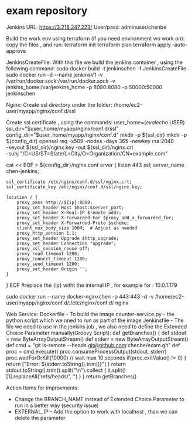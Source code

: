 # exam repository
Jenkins URL: https://3.218.247.223/
User/pass: adminuser/chenbe



Build the work env using terraform (if you need environment wo work on):
copy the files , and run:
terraform init
terraform plan
terraform apply -auto-approve


JenkinsCreateFile:
With this file we build the jenkins container , using the following command:
sudo docker build -t jenkinschen -f JenkinsCreateFile .
sudo docker run -d --name jenkinsV1 -v /var/run/docker.sock:/var/run/docker.sock -v jenkins_home:/var/jenkins_home -p 8080:8080 -p 50000:50000 jenkinschen

Nginx:
Create ssl directory under the folder: /home/ec2-user/myapp/nginx/conf.d/ssl

Create ssl certificate , using the commands:
user_home=$(eval echo ~$USER)
ssl_dir="$user_home/myapp/nginx/conf.d/ssl"
config_dir="$user_home/myapp/nginx/conf.d"
mkdir -p ${ssl_dir}
mkdir -p ${config_dir}
openssl req -x509 -nodes -days 365 -newkey rsa:2048 \
    -keyout ${ssl_dir}/nginx.key -out ${ssl_dir}/nginx.crt \
    -subj "/C=US/ST=State/L=City/O=Organization/CN=example.com"

cat << EOF > ${config_dir}/nginx.conf
erver {
    listen 443 ssl;
    server_name chen-jenkins;

    ssl_certificate /etc/nginx/conf.d/ssl/nginx.crt;
    ssl_certificate_key /etc/nginx/conf.d/ssl/nginx.key;

    location / {
        proxy_pass http://${ip}:8080;
        proxy_set_header Host $host:$server_port;
        proxy_set_header X-Real-IP $remote_addr;
        proxy_set_header X-Forwarded-For $proxy_add_x_forwarded_for;
        proxy_set_header X-Forwarded-Proto $scheme;
        client_max_body_size 100M;  # Adjust as needed
        proxy_http_version 1.1;
        proxy_set_header Upgrade $http_upgrade;
        proxy_set_header Connection "upgrade";
        proxy_ssl_session_reuse off;
        proxy_read_timeout 1200;
        proxy_connect_timeout 1200;
        proxy_send_timeout 1200;
        proxy_set_header Origin '';
    }
}
EOF
#replace the {ip} witht the internal IP , for example for : 10.0.1.179

sudo docker run --name docker-nginxchen -p 443:443 -d -v /home/ec2-user/myapp/nginx/conf.d/:/etc/nginx/conf.d/ nginx


Web Service:
Dockerfile - To build the image 
counter-service.py   - the python script which we nned to run as part of the image
Jenkinsfile - The file we need to use in the jenkins job , we also need to define the Extended Choice Parameter manually(Groovy Script):
def getBranches() {
    def stdout = new ByteArrayOutputStream()
    def stderr = new ByteArrayOutputStream()
    def cmd = "git ls-remote --heads git@github.com:chenbe/exam.git"
    def proc = cmd.execute()
    proc.consumeProcessOutput(stdout, stderr)
    proc.waitForOrKill(10000) // wait max 10 seconds
    if(proc.exitValue() != 0) {
        return ["Error: ${stderr.toString().trim()}"]
    }
    return stdout.toString().trim().split("\n").collect { it.split()[1].replaceAll('refs/heads/', '') }
}
return getBranches()


Action Items for improvments:
* Change the BRANCH_NAME instead of Extended Choice Parameter to run in a better way (security issue)
* EXTERNAL_IP - Add the option to work with localhost , than we can delete the parameter
